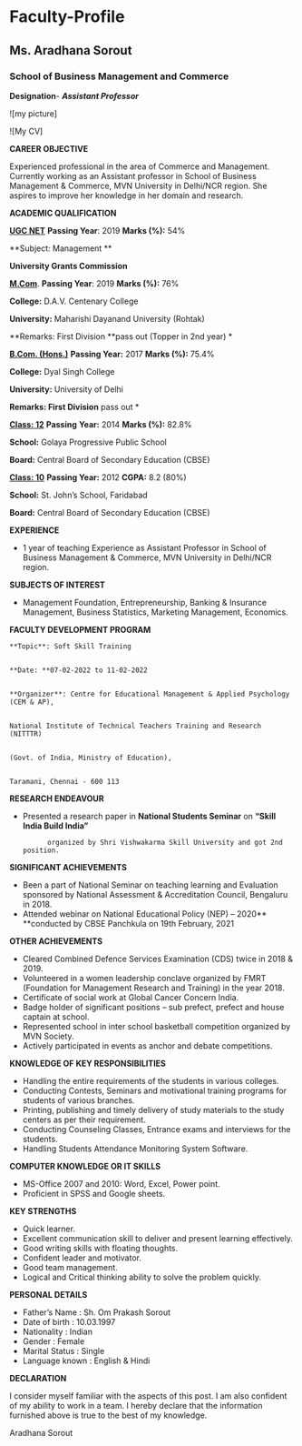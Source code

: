 # Faculty-Profile
## Ms. Aradhana Sorout
### School of Business Management and Commerce 
**Designation**- ***Assistant Professor***
  
  ![my picture] 
  
  ![My CV] 
  
  **CAREER OBJECTIVE**

Experienced professional in the area of Commerce and Management. Currently working as an Assistant professor in School of Business Management & Commerce, MVN University in Delhi/NCR region. She aspires to improve her knowledge in her domain and research.

**ACADEMIC QUALIFICATION**

**<span style="text-decoration:underline;">UGC NET</span>**                               **Passing Year**: 2019                                      **Marks (%):** 54%

**Subject: Management **

**University Grants Commission**

**<span style="text-decoration:underline;">M.Com</span>**.                                 **Passing Year**: 2019                                        **Marks (%):** 76%

**College:** D.A.V. Centenary College 

**University:** Maharishi Dayanand University (Rohtak) 

**Remarks: First Division **pass out (Topper in 2nd year) *

**<span style="text-decoration:underline;">B.Com. (Hons.)</span>**                    **Passing Year:** 2017                                       **Marks (%):** 75.4%

**College:** Dyal Singh College

**University:** University of Delhi

**Remarks: First Division** pass out *

**<span style="text-decoration:underline;">Class: 12</span>**                              **Passing** **Year:** 2014                                        **Marks (%):** 82.8%

**School:** Golaya Progressive Public School

**Board:** Central Board of Secondary Education (CBSE)

**<span style="text-decoration:underline;">Class: 10</span>**                             **Passing Year:** 2012                                         **CGPA:** 8.2 (80%)

**School:** St. John’s School, Faridabad

**Board:** Central Board of Secondary Education (CBSE)

**EXPERIENCE**



* 1 year of teaching Experience as Assistant Professor in School of Business Management & Commerce, MVN University in Delhi/NCR region.

**SUBJECTS OF INTEREST**



* Management Foundation, Entrepreneurship, Banking & Insurance Management, Business Statistics, Marketing Management, Economics.

**FACULTY DEVELOPMENT PROGRAM**


    **Topic**: Soft Skill Training


    **Date: **07-02-2022 to 11-02-2022


    **Organizer**: Centre for Educational Management & Applied Psychology (CEM & AP),


    National Institute of Technical Teachers Training and Research (NITTTR)


    (Govt. of India, Ministry of Education),


    Taramani, Chennai - 600 113

**RESEARCH ENDEAVOUR**



* Presented a research paper in **National Students Seminar** on **“Skill India Build India”**

            organized by Shri Vishwakarma Skill University and got 2nd position. 

**SIGNIFICANT ACHIEVEMENTS**



* Been a part of National Seminar on teaching learning and Evaluation sponsored by National Assessment & Accreditation Council, Bengaluru in 2018.
* Attended webinar on National Educational Policy (NEP) – 2020** **conducted by CBSE Panchkula on 19th February, 2021

**OTHER ACHIEVEMENTS**



* Cleared Combined Defence Services Examination (CDS) twice in 2018 & 2019.
* Volunteered in a women leadership conclave organized by FMRT (Foundation for Management Research and Training) in the year 2018. 
* Certificate of social work at Global Cancer Concern India.
* Badge holder of significant positions – sub prefect, prefect and house captain at school.
* Represented school in inter school basketball competition organized by MVN Society.
* Actively participated in events as anchor and debate competitions.

**KNOWLEDGE OF KEY RESPONSIBILITIES**



* Handling the entire requirements of the students in various colleges.
* Conducting Contests, Seminars and motivational training programs for students of various branches.
* Printing, publishing and timely delivery of study materials to the study centers as per their requirement.
* Conducting Counseling Classes, Entrance exams and interviews for the students.
* Handling Students Attendance Monitoring System Software.

**COMPUTER KNOWLEDGE OR IT SKILLS**



* MS-Office 2007 and 2010: Word, Excel, Power point. 
* Proficient in SPSS and Google sheets.

**KEY STRENGTHS**



* Quick learner.
* Excellent communication skill to deliver and present learning effectively.
* Good writing skills with floating thoughts.
* Confident leader and motivator.
* Good team management.
* Logical and Critical thinking ability to solve the problem quickly.

**PERSONAL DETAILS**



* Father’s Name : Sh. Om Prakash Sorout 
* Date of birth : 10.03.1997
* Nationality : Indian
* Gender : Female
* Marital Status : Single 
* Language known : English & Hindi

**DECLARATION**

I consider myself familiar with the aspects of this post. I am also confident of my ability to work in a team. I hereby declare that the information furnished above is true to the best of my knowledge. 

Aradhana Sorout
